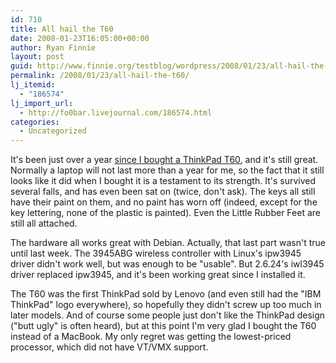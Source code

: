 ```yaml
---
id: 710
title: All hail the T60
date: 2008-01-23T16:05:00+00:00
author: Ryan Finnie
layout: post
guid: http://www.finnie.org/testblog/wordpress/2008/01/23/all-hail-the-t60/
permalink: /2008/01/23/all-hail-the-t60/
lj_itemid:
  - "186574"
lj_import_url:
  - http://fo0bar.livejournal.com/186574.html
categories:
  - Uncategorized
---
```

It's been just over a year [since I bought a ThinkPad T60](http://fo0bar.livejournal.com/169112.html), and it's still great. Normally a laptop will not last more than a year for me, so the fact that it still looks like it did when I bought it is a testament to its strength. It's survived several falls, and has even been sat on (twice, don't ask). The keys all still have their paint on them, and no paint has worn off (indeed, except for the key lettering, none of the plastic is painted). Even the Little Rubber Feet are still all attached.

The hardware all works great with Debian. Actually, that last part wasn't true until last week. The 3945ABG wireless controller with Linux's ipw3945 driver didn't work well, but was enough to be "usable". But 2.6.24's iwl3945 driver replaced ipw3945, and it's been working great since I installed it.

The T60 was the first ThinkPad sold by Lenovo (and even still had the "IBM ThinkPad" logo everywhere), so hopefully they didn't screw up too much in later models. And of course some people just don't like the ThinkPad design ("butt ugly" is often heard), but at this point I'm very glad I bought the T60 instead of a MacBook. My only regret was getting the lowest-priced processor, which did not have VT/VMX support.

